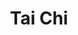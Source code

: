 ---
title: "Tai Chi"
event_day: "thursday"
start_time: 2017-08-01T20:00:00Z
end_time: 2017-08-01T21:00:00Z
level: "Mixed Ability"
associate: "Catherine"
price: "£80 (block booking 8 weeks)"
room: "Classroom"
term: "Starts 08/02/18"
---